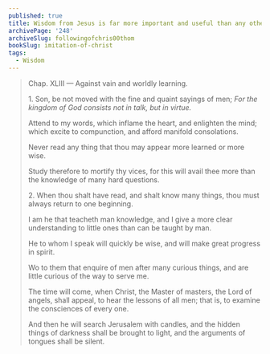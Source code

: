 ```yaml
---
published: true
title: Wisdom from Jesus is far more important and useful than any other knowledge
archivePage: '248'
archiveSlug: followingofchris00thom
bookSlug: imitation-of-christ
tags:
  - Wisdom
---
```


> Chap. XLIII — Against vain and worldly learning.
> 
> 1\. Son, be not moved with the fine and quaint sayings of men; *For the kingdom of God consists not in talk, but in virtue.*
> 
> Attend to my words, which inflame the heart, and enlighten the mind; which excite to compunction, and afford manifold consolations.
> 
> Never read any thing that thou may appear more learned or more wise.
> 
> Study therefore to mortify thy vices, for this will avail thee more than the knowledge of many hard questions.
> 
> 2\. When thou shalt have read, and shalt know many things, thou must always return to one beginning.
> 
> I am he that teacheth man knowledge, and I give a more clear understanding to little ones than can be taught by man.
> 
> He to whom I speak will quickly be wise, and will make great progress in spirit.
> 
> Wo to them that enquire of men after many curious things, and are little curious of the way to serve me.
> 
> The time will come, when Christ, the Master of masters, the Lord of angels, shall appeal, to hear the lessons of all men; that is, to examine the consciences of every one.
> 
> And then he will search Jerusalem with candles, and the hidden things of darkness shall be brought to light, and the arguments of tongues shall be silent.
